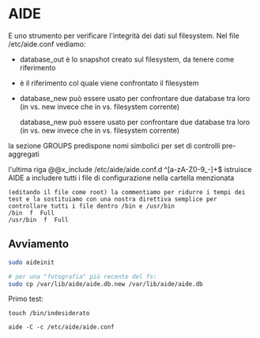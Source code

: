 # AIDE

E uno strumento per verificare l'integrità dei dati sul filesystem. Nel file /etc/aide.conf vediamo:

- database_out è lo snapshot creato sul filesystem, da tenere come riferimento
- è il riferimento col quale viene confrontato il filesystem
- database_new può essere usato per confrontare due database tra loro (in vs. new invece che in vs. filesystem corrente)

    database_new può essere usato per confrontare due database tra loro (in vs. new invece che in vs. filesystem corrente)

la sezione GROUPS predispone nomi simbolici per set di controlli pre-aggregati

l'ultima riga @@x_include /etc/aide/aide.conf.d ^[a-zA-Z0-9_-]+$ istruisce AIDE a includere tutti i file di configurazione nella cartella menzionata

    (editando il file come root) la commentiamo per ridurre i tempi dei test e la sostituiamo con una nostra direttiva semplice per controllare tutti i file dentro /bin e /usr/bin
    /bin  f  Full
    /usr/bin  f  Full
## Avviamento
```sh
sudo aideinit

# per una "fotografia" più recente del fs:
sudo cp /var/lib/aide/aide.db.new /var/lib/aide/aide.db
```
Primo test:

```
touch /bin/indesiderato

aide -C -c /etc/aide/aide.conf
```
